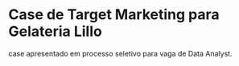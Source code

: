# Case de Target Marketing para Gelateria Lillo
case apresentado em processo seletivo para vaga de Data Analyst.


